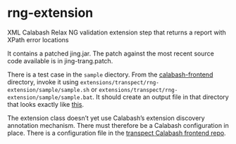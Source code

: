 # rng-extension
XML Calabash Relax NG validation extension step that returns a report with XPath error locations

It contains a patched jing.jar. The patch against the most recent source code available is in jing-trang.patch.

There is a test case in the `sample` diectory. From the [calabash-frontend](https://github.com/transpect/calabash-frontend) directory, invoke it using `extensions/transpect/rng-extension/sample/sample.sh` or `extensions/transpect/rng-extension/sample/sample.bat`. It should create an output file in that directory that looks exactly like [this](https://github.com/transpect/rng-extension/blob/master/sample/rng-errors.xml).

The extension class doesn’t yet use Calabash’s extension discovery annotation mechanism. There must therefore be a Calabash configuration in place. There is a configuration file in the [transpect Calabash frontend repo](https://github.com/transpect/calabash-frontend).
